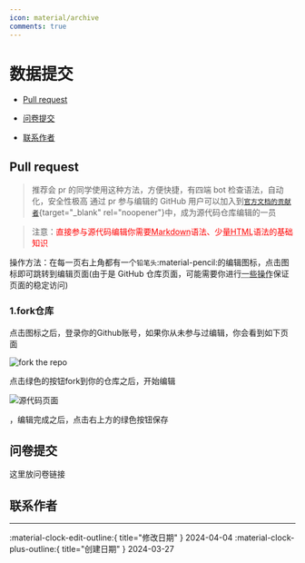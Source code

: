 ```yaml
---
icon: material/archive
comments: true
---
```


# 数据提交

- [Pull request](#pull-request)

- [问卷提交](#_2)

- [联系作者](#_3)


## Pull request

> 推荐会 pr 的同学使用这种方法，方便快捷，有四端 bot 检查语法，自动化，安全性极高
> 通过 pr 参与编辑的 GitHub 用户可以加入到[`官方文档的贡献者`](https://github.com/W1ndys/ezqfnu.w1ndys.top/graphs/contributors/){target="_blank" rel="noopener"}中，成为源代码仓库编辑的一员

> 注意：<font color="red">直接参与源代码编辑你需要<abbr title="Markdown是一种轻量级标记语言，它允许人们使用易读易写的纯文本格式编写文档，然后转换成格式丰富的HTML页面。">Markdown</abbr>语法、少量<abbr title="HTML是一种用于创建网页的标准标记语言。">HTML</abbr>语法的基础知识</font>

操作方法：在每一页右上角都有一个`铅笔头`:material-pencil:的编辑图标，点击图标即可跳转到编辑页面(由于是 GitHub 仓库页面，可能需要你进行<abbr title="魔法，更通俗来说就是加速访问Github的工具，这种工具叫做VPN">一些操作</abbr>保证页面的稳定访问)

### 1.fork仓库

点击图标之后，登录你的Github账号，如果你从未参与过编辑，你会看到如下页面

![fork the repo](image.png)

点击绿色的按钮fork到你的仓库之后，开始编辑

![源代码页面](image-1.png)

，编辑完成之后，点击右上方的绿色按钮保存


## 问卷提交

这里放问卷链接

## 联系作者

---

:material-clock-edit-outline:{ title="修改日期" } 2024-04-04
:material-clock-plus-outline:{ title="创建日期" } 2024-03-27
